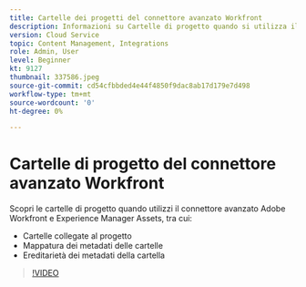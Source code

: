 ```yaml
---
title: Cartelle dei progetti del connettore avanzato Workfront
description: Informazioni su Cartelle di progetto quando si utilizza il connettore avanzato Adobe Workfront e Experience Manager Assets.
version: Cloud Service
topic: Content Management, Integrations
role: Admin, User
level: Beginner
kt: 9127
thumbnail: 337586.jpeg
source-git-commit: cd54cfbbded4e44f4850f9dac8ab17d179e7d498
workflow-type: tm+mt
source-wordcount: '0'
ht-degree: 0%

---
```



# Cartelle di progetto del connettore avanzato Workfront

Scopri le cartelle di progetto quando utilizzi il connettore avanzato Adobe Workfront e Experience Manager Assets, tra cui:

+ Cartelle collegate al progetto
+ Mappatura dei metadati delle cartelle
+ Ereditarietà dei metadati della cartella

>[!VIDEO](https://video.tv.adobe.com/v/337586/?quality=12&learn=on)
